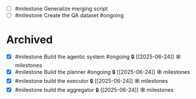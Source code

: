 - [ ] #milestone Generalize merging script
- [ ] #milestone Create the QA dataset #ongoing

# Archived

- [x] #milestone Build the agentic system  #ongoing 🔒 [[2025-06-24]] 🕸️ milestones
- [x]  #milestone Build the planner #ongoing 🔒 [[2025-06-24]] 🕸️ milestones
- [x] #milestone build the executor 🔒 [[2025-06-24]] 🕸️ milestones
- [x] #milestone build the aggregator 🔒 [[2025-06-24]] 🕸️ milestones
